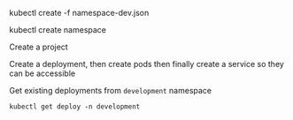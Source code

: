 

kubectl create -f namespace-dev.json

kubectl create namespace <namespace>

Create a project

Create a deployment, then create pods then finally create a service so they can be accessible

Get existing deployments from `development` namespace

    kubectl get deploy -n development

